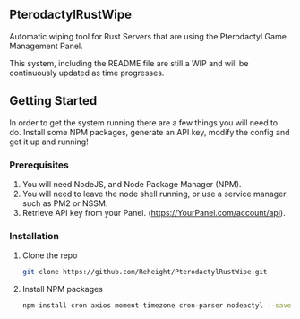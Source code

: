 ## PterodactylRustWipe
Automatic wiping tool for Rust Servers that are using the Pterodactyl Game Management Panel.

This system, including the README file are still a WIP and will be continuously updated as time progresses.


## Getting Started

In order to get the system running there are a few things you will need to do. Install some NPM packages, generate an API key, modify the config and get it up and running!

### Prerequisites

1. You will need NodeJS, and Node Package Manager (NPM).
2. You will need to leave the node shell running, or use a service manager such as PM2 or NSSM.
3. Retrieve API key from your Panel. (https://YourPanel.com/account/api).

### Installation

1. Clone the repo
   ```sh
   git clone https://github.com/Reheight/PterodactylRustWipe.git
   ```
2. Install NPM packages
   ```sh
   npm install cron axios moment-timezone cron-parser nodeactyl --save
   ```
